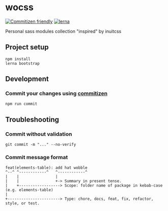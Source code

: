 # wocss

[![Commitizen friendly](https://img.shields.io/badge/commitizen-friendly-brightgreen.svg)](http://commitizen.github.io/cz-cli/)
[![lerna](https://img.shields.io/badge/maintained%20with-lerna-cc00ff.svg)](https://lerna.js.org/)

Personal sass modules collection "inspired" by inuitcss

## Project setup
```
npm install
lerna bootstrap
```

## Development

### Commit your changes using [commitizen](https://github.com/commitizen/cz-cli)
```
npm run commit
```

## Troubleshooting

### Commit without validation
```
git commit -m "..." --no-verify
```

### Commit message format
```
feat(elements-table): add hat wobble
^--^ ^------------^   ^------------^
|    |                |
|    |                +-> Summary in present tense.
|    +------------------> Scope: folder name of package in kebab-case (e.g. elements-table)
|
+-----------------------> Type: chore, docs, feat, fix, refactor, style, or test.
```
